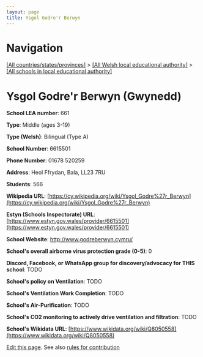 ```yaml
---
layout: page
title: Ysgol Godre'r Berwyn
---
```

# Navigation

[[All countries/states/provinces]](../../..) > [[All Welsh local educational authority]](../..) > [[All schools in local educational authority]](..)

# Ysgol Godre'r Berwyn (Gwynedd)

**School LEA number**: 661

**Type**: Middle (ages 3-19)

**Type (Welsh)**: Bilingual (Type A)

**School Number**: 6615501

**Phone Number**: 01678 520259

**Address**: Heol Ffrydan, Bala, LL23 7RU

**Students**: 566

**Wikipedia URL**: [https://cy.wikipedia.org/wiki/Ysgol_Godre%27r_Berwyn](https://cy.wikipedia.org/wiki/Ysgol_Godre%27r_Berwyn)

**Estyn (Schools Inspectorate) URL**: [https://www.estyn.gov.wales/provider/6615501](https://www.estyn.gov.wales/provider/6615501)

**School Website**: http://www.godreberwyn.cymru/

**School's overall airborne virus protection grade (0-5)**: 0

**Discord, Facebook, or WhatsApp group for discovery/advocacy for THIS school**: TODO

**School's policy on Ventilation**: TODO

**School's Ventilation Work Completion**: TODO

**School's Air-Purification**: TODO

**School's CO2 monitoring to actively drive ventilation and filtration**: TODO

**School's Wikidata URL**: [https://www.wikidata.org/wiki/Q8050558](https://www.wikidata.org/wiki/Q8050558)




[Edit this page](https://github.com/ventilate-schools/Wales/edit/prif/./Gwynedd/Ysgol_Godre'r_Berwyn.md). See also [rules for contribution](../../../contribution-rules/)